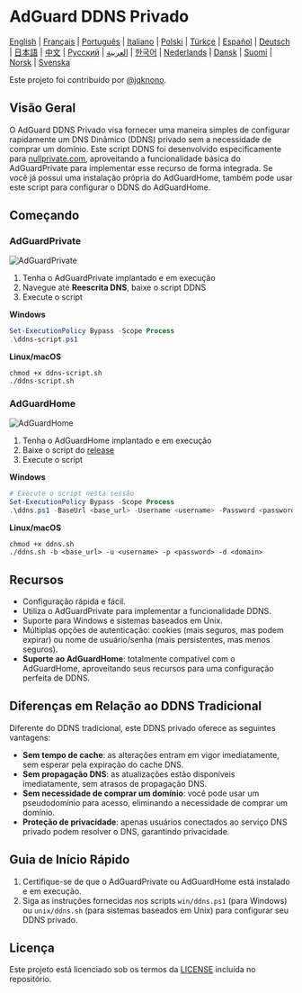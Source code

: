# AdGuard DDNS Privado

[English](readme.md) | [Français](readme.fr.md) | [Português](readme.pt.md) | [Italiano](readme.it.md) | [Polski](readme.pl.md) | [Türkçe](readme.tr.md) | [Español](readme.es.md) | [Deutsch](readme.de.md) | [日本語](readme.ja.md) | [中文](readme.zh.md) | [Русский](readme.ru.md) | [العربية](readme.ar.md) | [한국어](readme.ko.md) | [Nederlands](readme.nl.md) | [Dansk](readme.da.md) | [Suomi](readme.fi.md) | [Norsk](readme.no.md) | [Svenska](readme.sv.md)

Este projeto foi contribuído por [@jqknono](https://github.com/jqknono).

## Visão Geral

O AdGuard DDNS Privado visa fornecer uma maneira simples de configurar rapidamente um DNS Dinâmico (DDNS) privado sem a necessidade de comprar um domínio.
Este script DDNS foi desenvolvido especificamente para [nullprivate.com](https://nullprivate.com), aproveitando a funcionalidade básica do AdGuardPrivate para implementar esse recurso de forma integrada.
Se você já possui uma instalação própria do AdGuardHome, também pode usar este script para configurar o DDNS do AdGuardHome.

## Começando

### AdGuardPrivate

![AdGuardPrivate](./assets/nullprivate.webp)

1. Tenha o AdGuardPrivate implantado e em execução
2. Navegue até **Reescrita DNS**, baixe o script DDNS
3. Execute o script

**Windows**

```powershell
Set-ExecutionPolicy Bypass -Scope Process
.\ddns-script.ps1
```

**Linux/macOS**

```shell
chmod +x ddns-script.sh
./ddns-script.sh
```

### AdGuardHome

![AdGuardHome](./assets/adguardhome.webp)

1. Tenha o AdGuardHome implantado e em execução
2. Baixe o script do [release](https://github.com/AdGuardPrivate/nullprivate-ddns/releases)
3. Execute o script

**Windows**

```powershell
# Execute o script nesta sessão
Set-ExecutionPolicy Bypass -Scope Process
.\ddns.ps1 -BaseUrl <base_url> -Username <username> -Password <password> -Domain <domain>
```

**Linux/macOS**

```shell
chmod +x ddns.sh
./ddns.sh -b <base_url> -u <username> -p <password> -d <domain>
```

## Recursos

- Configuração rápida e fácil.
- Utiliza o AdGuardPrivate para implementar a funcionalidade DDNS.
- Suporte para Windows e sistemas baseados em Unix.
- Múltiplas opções de autenticação: cookies (mais seguros, mas podem expirar) ou nome de usuário/senha (mais persistentes, mas menos seguros).
- **Suporte ao AdGuardHome**: totalmente compatível com o AdGuardHome, aproveitando seus recursos para uma configuração perfeita de DDNS.

## Diferenças em Relação ao DDNS Tradicional

Diferente do DDNS tradicional, este DDNS privado oferece as seguintes vantagens:

- **Sem tempo de cache**: as alterações entram em vigor imediatamente, sem esperar pela expiração do cache DNS.
- **Sem propagação DNS**: as atualizações estão disponíveis imediatamente, sem atrasos de propagação DNS.
- **Sem necessidade de comprar um domínio**: você pode usar um pseudodomínio para acesso, eliminando a necessidade de comprar um domínio.
- **Proteção de privacidade**: apenas usuários conectados ao serviço DNS privado podem resolver o DNS, garantindo privacidade.

## Guia de Início Rápido

1. Certifique-se de que o AdGuardPrivate ou AdGuardHome está instalado e em execução.
2. Siga as instruções fornecidas nos scripts `win/ddns.ps1` (para Windows) ou `unix/ddns.sh` (para sistemas baseados em Unix) para configurar seu DDNS privado.

## Licença

Este projeto está licenciado sob os termos da [LICENSE](LICENSE) incluída no repositório.